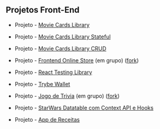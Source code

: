 ## Projetos Front-End

- Projeto - [Movie Cards Library](https://github.com/tryber/sd-09-project-movie-cards-library/tree/palenske-movie-cards-library)

- Projeto - [Movie Cards Library Stateful](https://github.com/tryber/sd-09-project-movie-cards-library-stateful/tree/palenske-movie-cards-library-stateful)

- Projeto - [Movie Cards Library CRUD](https://github.com/tryber/sd-09-project-movie-card-library-crud/tree/palenske-movie-card-library-crud)

- Projeto - [Frontend Online Store](https://github.com/tryber/sd-09-project-frontend-online-store/tree/main-group-32) (em grupo) ([fork](https://github.com/palenske/frontend-project_trivia-react-redux))

- Projeto - [React Testing Library](https://github.com/tryber/sd-010-b-project-react-testing-library/tree/palenske-react-testing-library)

- Projeto - [Trybe Wallet](https://github.com/tryber/sd-010-b-project-trybewallet/tree/palenske-trybewallet)

- Projeto - [Jogo de Trivia](https://github.com/tryber/sd-010-b-project-trivia-react-redux/tree/main-group-14) (em grupo) ([fork](https://github.com/palenske/frontend-final-project-recipes-app))

- Projeto - [StarWars Datatable com Context API e Hooks](https://github.com/tryber/sd-010-b-project-starwars-planets-search/tree/palenske-starwars-planets-search)

- Projeto - [App de Receitas](https://github.com/tryber/sd-010-b-project-recipes-app/tree/main-group-17)

